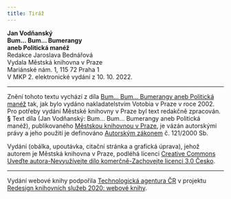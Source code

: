 ```yaml
---
title: Tiráž
---
```


**Jan Vodňanský    
Bum… Bum… Bumerangy    
aneb Politická manéž**  
Redakce Jaroslava Bednářová  
Vydala Městská knihovna v Praze  
Mariánské nám. 1, 115 72 Praha 1  
V MKP 2. elektronické vydání z 10. 10. 2022.

***

Znění tohoto textu vychází z díla [Bum... Bum... Bumerangy aneb Politická manéž](https://search.mlp.cz/cz/titul/bum-bum-bumerangy-aneb-politicka-manez/2322448/#book-content) tak, jak bylo vydáno nakladatelstvím Votobia v Praze v roce 2002. Pro potřeby vydání Městské knihovny v Praze byl text redakčně zpracován.
**§**
Text díla (Jan Vodňanský: Bum... Bum... Bumerangy aneb Politická manéž), publikovaného [Městskou knihovnou v Praze](https://www.mlp.cz/cz/), je vázán autorskými právy a jeho použití je definováno [Autorským zákonem](https://www.mkcr.cz/predpisy-zakonu-709.html) č. 121/2000 Sb.

Vydání (obálka, upoutávka, citační stránka a grafická úprava), jehož autorem je Městská knihovna v Praze, podléhá licenci [Creative Commons Uveďte autora-Nevyužívejte dílo komerčně-Zachovejte licenci 3.0 Česko](https://creativecommons.org/licenses/by-nc-sa/3.0/cz/).


***

Vydání webové knihy podpořila [Technologická agentura ČR](https://www.tacr.cz/) v projektu [Redesign knihovních služeb 2020: webové knihy](https://starfos.tacr.cz/cs/project/TL04000391).